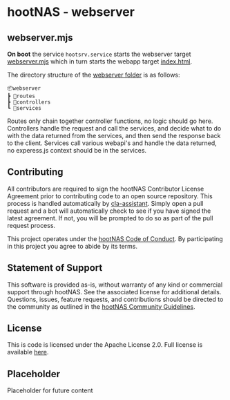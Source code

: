 # hootNAS - webserver

## webserver.mjs

**On boot** the service `hootsrv.service` starts the webserver target 
[webserver.mjs](./webserver.mjs) which in turn starts the webapp 
target [index.html](/webapp/dist/index.html).

The directory structure of the [webserver folder](/webserver/) is as follows: 

    📦webserver
    ┣ 📂routes
    ┣ 📂controllers
    ┗ 📂services

Routes only chain together controller functions, no logic should go here.
Controllers handle the request and call the services, and decide what to do 
with the data returned from the services, and then send the response back to 
the client. Services call various webapi's and handle the data returned, no 
experess.js context should be in the services.

## Contributing

All contributors are required to sign the hootNAS Contributor 
License Agreement prior to contributing code to an open source repository. This 
process is handled automatically by [cla-assistant](https://cla-assistant.io/). 
Simply open a pull request and a bot will automatically check to see if you 
have signed the latest agreement. If not, you will be prompted to do so as part 
of the pull request process. 

This project operates under the [hootNAS Code of Conduct](#placeholder). By 
participating in this project you agree to abide by its terms. 

## Statement of Support

This software is provided as-is, without warranty of any kind or commercial 
support through hootNAS. See the associated license for additional details. 
Questions, issues, feature requests, and contributions should be directed to 
the community as outlined in the [hootNAS Community Guidelines](#placeholder).

## License

This is code is licensed under the Apache License 2.0. Full license is 
available [here](/LICENSE).

## Placeholder

Placeholder for future content
